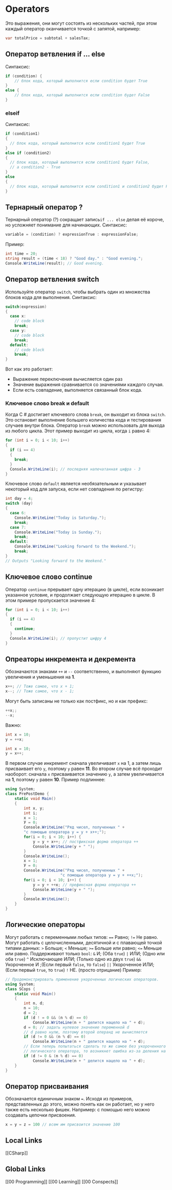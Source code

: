 # Operators
Это выражения, они могут состоять из нескольких частей, при этом каждый оператор оканчивается точкой с запятой, например:
```csharp
var totalPrice = subtotal + salesTax;
```

## Оператор ветвления if ... else
Синтаксис:
```csharp
if (condition) {
	// блок кода, который выполнится если condition будет True
}
else {
	// блок кода, который выполнится если condition будет False
}
```
### elseif
Синтаксис:
```csharp
if (condition1)
{
  // блок кода, который выполнится если condition1 будет True
} 
else if (condition2) 
{
  // блок кода, который выполнится если condition1 будет False,
  // а condition2 - True
} 
else
{
  // блок кода, который выполнится если condition1 и condition2 будет False
}
```

## Тернарный оператор ?
Тернарный оператор (?) сокращает запись`if ... else` делая её короче, но усложняет понимание для начинающих.
Синтаксис:
```csharp
variable = (condition) ? expressionTrue : expressionFalse;
```

Пример:
```csharp
int time = 20;
string result = (time < 18) ? "Good day." : "Good evening.";
Console.WriteLine(result); // Good evening.
```

## Оператор ветвления switch
Используйте оператор `switch`, чтобы выбрать один из множества блоков кода для выполнения.
Синтаксис:
```csharp
switch(expression) 
{
  case x:
    // code block
    break;
  case y:
    // code block
    break;
  default:
    // code block
    break;
}
```
Вот как это работает:
- Выражение переключения вычисляется один раз
- Значение выражения сравнивается со значениями каждого случая.
- Если есть совпадение, выполняется связанный блок кода.
### Ключевое слово break и default
Когда C # достигает ключевого слова `break`, он выходит из блока `switch`.
Это остановит выполнение большего количества кода и тестирования случаев внутри блока. Оператор `break` можно использовать для выхода из любого  цикла.
Этот пример выходит из цикла, когда `i` равно 4:
```csharp
for (int i = 0; i < 10; i++) 
{
  if (i == 4) 
  {
    break;
  }
  Console.WriteLine(i); // последняя напечатанная цифра - 3
}
```

Ключевое слово `default` является необязательным и указывает некоторый код для запуска, если нет совпадения по регистру:
```csharp
int day = 4;
switch (day) 
{
  case 6:
    Console.WriteLine("Today is Saturday.");
    break;
  case 7:
    Console.WriteLine("Today is Sunday.");
    break;
  default:
    Console.WriteLine("Looking forward to the Weekend.");
    break;
}
// Outputs "Looking forward to the Weekend."
```

## Ключевое слово continue
Оператор `continue` прерывает одну итерацию (в цикле), если возникает указанное условие, и продолжает следующую итерацию в цикле.
В этом примере пропускается значение 4:
```csharp
for (int i = 0; i < 10; i++) 
{
  if (i == 4) 
  {
    continue;
  }
  Console.WriteLine(i); // пропустит цифру 4
}
```
## Опреаторы инкремента и декремента 
Обозначаются знаками `++` и `--` соответственно, и выполняют функцию увеличения и уменьшения на __1__.
```csharp
x++; // Тоже самое, что x + 1;
x--; // Тоже самое, что x - 1;
```
Могут быть записаны не только как постфикс, но и как префикс:
```csharp
++x;;
--x; 
```
Важно:
```csharp
int x = 10;
y = ++x;
```
```csharp
int x = 10;
y = x++;
```
В первом случае инкремент сначала увеличивает `x` на 1, а затем лишь присваивает его `y`, поэтому `y` равен __11__.
Во втором случае всё проходит наоборот: сначала `x` присваивается значению `y`, а затем увеличивается на __1__, поэтому `y` равен __10__.
Пример подлиннее:
```csharp
using System;
class PrePostDemo {
	static void Main() 
	{
		int x, y;
		int i;
		x = 1;
		У = 0;
		Console.WriteLine("Ряд чисел, полученных " +
		"с помощью оператора у = у + х++;");
		for(i = 0; i < 10; i++) {
			у = у + х++; // постфиксная форма оператора ++
			Console.WriteLine(у + " ");
		}
		Console.WriteLine();
		x = 1;
		У = 0;
		Console.WriteLine("Ряд чисел, полученных " +
						"с помощью оператора у = у + ++х;");
		for(i = 0; i < 10; i++) {
			у = у + ++х; // префиксная форма оператора ++
			Console.WriteLine(у + " ");
		}
		Console.WriteLine();
	}
}
```
## Логические операторы 
Могут работать с переменными любых типов:
`==` Равно;
`!=` Не равно.
Могут работать с целочисленными, десятичной и с плавающей точкой типами данных:
`>`   Больше;
`<`   Меньше;
`>=` Больше или равно;
`<=` Меньше или равно.
Поддерживают только  `bool`:
`&`   И;	(Оба `true`)
`|`   ИЛИ;	(Одно или оба `true`)
`^`   Исключающее ИЛИ;	(Только одно из двух `true`)
`&&` Укороченное И	;(Если первый `false`, то `false`)
`||` Укороченное ИЛИ;	(Если первый `true`, то `true`)
`!`   НЕ.	(просто отрицание)
Пример:
```csharp
// Продемонстрировать применение укороченных логических операторов.
using System;
class SCops {
	static void Main() 
	{
		int n, d;
		n = 10;
		d = 2;
		if (d ! = 0 && (n % d) == 0)
			Console.WriteLine(n + " делится нацело на " + d);
		d = 0; // задать нулевое значение переменной d
		// d равно нулю, поэтому второй операнд не вычисляется
		if (d != 0 && (n % d) == 0)
			Console.WriteLine(n + " делится нацело на " + d);
		// Если теперь попытаться сделать то же самое без укороченного
		// логического оператора, то возникнет ошибка из-за деления на нуль.
		if (d != 0 & (n % d) == 0)
			Console.WriteLine(n + " делится нацело на " + d);
	}
}
```
## Оператор присваивания 
Обозначается единичным знаком `=`.
Исходя из примеров, представленных до этого, можно понять как он работает, но у него также есть несколько фишек. Например: с помощью него можно создавать цепочки присвоения.
```csharp
x = y = z = 100 // всем им присвоится значение 100
```

## Local Links
[[CSharp]]


## Global Links
[[00 Programming]]
[[00 Learning]]
[[00 Conspects]]
